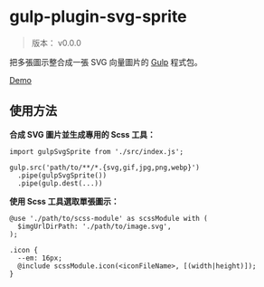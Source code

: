 gulp-plugin-svg-sprite
=======


> 版本： v0.0.0

把多張圖示整合成一張 SVG 向量圖片的 [Gulp](https://gulpjs.com/) 程式包。

[Demo](https://bwaycer.github.io/gulp-plugin-svg-sprite/sample/page/index.html)



## 使用方法


**合成 SVG 圖片並生成專用的 Scss 工具：**

```
import gulpSvgSprite from './src/index.js';

gulp.src('path/to/**/*.{svg,gif,jpg,png,webp}')
  .pipe(gulpSvgSprite())
  .pipe(gulp.dest(...))
```


**使用 Scss 工具選取單張圖示：**

```
@use './path/to/scss-module' as scssModule with (
  $imgUrlDirPath: './path/to/image.svg',
);

.icon {
  --em: 16px;
  @include scssModule.icon(<iconFileName>, [(width|height)]);
}
```

